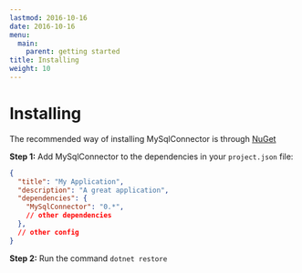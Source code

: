 ```yaml
---
lastmod: 2016-10-16
date: 2016-10-16
menu:
  main:
    parent: getting started
title: Installing
weight: 10
---
```


Installing
==========

The recommended way of installing MySqlConnector is through [NuGet](https://www.nuget.org/packages/MySqlConnector/)

**Step 1:** Add MySqlConnector to the dependencies in your `project.json` file:

```json
{
  "title": "My Application",
  "description": "A great application",
  "dependencies": {
    "MySqlConnector": "0.*",
    // other dependencies
  },
  // other config
}
  ```

**Step 2:** Run the command `dotnet restore`